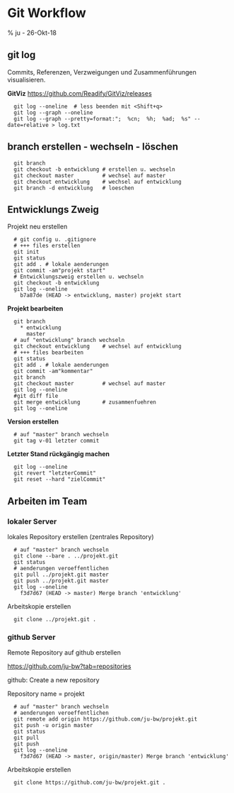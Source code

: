 # Git Workflow

% ju - 26-Okt-18

## git log

Commits, Referenzen, Verzweigungen und Zusammenführungen visualisieren.

**GitViz** <https://github.com/Readify/GitViz/releases>

~~~
  git log --oneline  # less beenden mit <Shift+q>
  git log --graph --oneline
  git log --graph --pretty=format:";  %cn;  %h;  %ad;  %s" --date=relative > log.txt
~~~

## branch erstellen - wechseln - löschen

~~~
  git branch
  git checkout -b entwicklung # erstellen u. wechseln
  git checkout master         # wechsel auf master
  git checkout entwicklung    # wechsel auf entwicklung
  git branch -d entwicklung   # loeschen
~~~

## Entwicklungs Zweig

Projekt neu erstellen

~~~
  # git config u. .gitignore
  # +++ files erstellen
  git init
  git status
  git add . # lokale aenderungen
  git commit -am"projekt start"
  # Entwicklungszweig erstellen u. wechseln
  git checkout -b entwicklung
  git log --oneline
    b7a87de (HEAD -> entwicklung, master) projekt start
~~~

**Projekt bearbeiten**

~~~
  git branch
    * entwicklung
      master
  # auf "entwicklung" branch wechseln    
  git checkout entwicklung    # wechsel auf entwicklung
  # +++ files bearbeiten
  git status
  git add . # lokale aenderungen
  git commit -am"kommentar"
  git branch
  git checkout master         # wechsel auf master
  git log --oneline
  #git diff file
  git merge entwicklung       # zusammenfuehren
  git log --oneline
~~~

**Version erstellen**

~~~
  # auf "master" branch wechseln
  git tag v-01 letzter commit
~~~

**Letzter Stand rückgängig machen**

~~~
  git log --oneline
  git revert "letzterCommit"
  git reset --hard "zielCommit"
~~~

## Arbeiten im Team

### lokaler Server

lokales Repository erstellen (zentrales Repository)

~~~
  # auf "master" branch wechseln
  git clone --bare . ../projekt.git
  git status
  # aenderungen veroeffentlichen
  git pull ../projekt.git master
  git push ../projekt.git master
  git log --oneline
    f3d7d67 (HEAD -> master) Merge branch 'entwicklung'
~~~

Arbeitskopie erstellen

~~~
  git clone ../projekt.git .
~~~

### github Server

Remote Repository auf github erstellen

<https://github.com/ju-bw?tab=repositories>

github: Create a new repository

Repository name = projekt



~~~
  # auf "master" branch wechseln
  # aenderungen veroeffentlichen
  git remote add origin https://github.com/ju-bw/projekt.git
  git push -u origin master
  git status
  git pull
  git push
  git log --oneline
    f3d7d67 (HEAD -> master, origin/master) Merge branch 'entwicklung'
~~~

Arbeitskopie erstellen

~~~
  git clone https://github.com/ju-bw/projekt.git .
~~~
